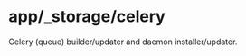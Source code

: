 app/_storage/celery
===================

Celery (queue) builder/updater and daemon installer/updater.
